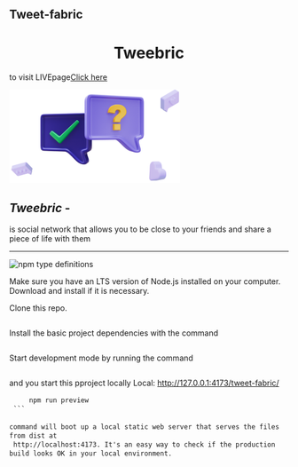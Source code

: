 ## Tweet-fabric

<h1 align="center" > Tweebric</h1>

to visit LIVEpage[Click here](https://max-loktionov.github.io/tweet-fabric/)

![](src/img/picto.png)

## **_Tweebric_** -

is social network that allows you to be close to your friends and share a piece of life with them

---

<img alt="npm type definitions" src="https://img.shields.io/npm/types/typescript?color=green&label=dependencies">

Make sure you have an LTS version of Node.js installed on your computer. Download and install if it is necessary.

Clone this repo.

```git clone https://github.com/Max-Loktionov/tweet-fabric.git

```

Install the basic project dependencies with the command

```npm install

```

Start development mode by running the command

```npm run dev

```

and you start this pproject locally
Local: http://127.0.0.1:4173/tweet-fabric/

````npm run build
     npm run preview
 ```

command will boot up a local static web server that serves the files from dist at
 http://localhost:4173. It's an easy way to check if the production build looks OK in your local environment.

````
